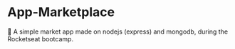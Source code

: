 # App-Marketplace

🚀 A simple market app made on nodejs (express) and mongodb, during the Rocketseat bootcamp.
